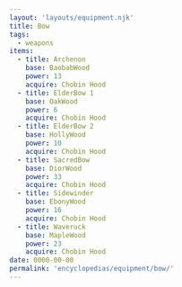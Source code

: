 ```yaml
---
layout: 'layouts/equipment.njk'
title: Bow
tags:
  - weapons
items:
  - title: Archenon
    base: BaobabWood
    power: 13
    acquire: Chobin Hood
  - title: ElderBow 1
    base: OakWood
    power: 6
    acquire: Chobin Hood
  - title: ElderBow 2
    base: HollyWood
    power: 10
    acquire: Chobin Hood
  - title: SacredBow
    base: DiorWood
    power: 33
    acquire: Chobin Hood
  - title: Sidewinder
    base: EbonyWood
    power: 16
    acquire: Chobin Hood
  - title: Waveruck
    base: MapleWood
    power: 23
    acquire: Chobin Hood
date: 0000-00-00
permalink: 'encyclopedias/equipment/bow/'
---
```

